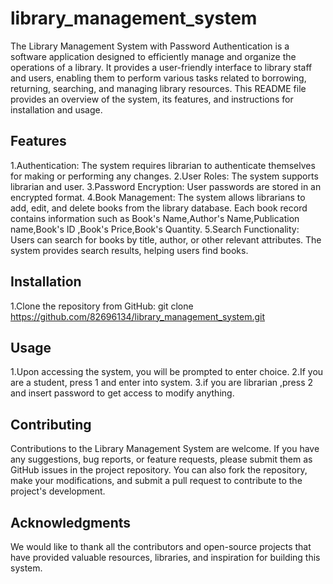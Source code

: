 # library_management_system
The Library Management System with Password Authentication is a software application designed to efficiently manage and organize the operations of a library. It provides a user-friendly interface to library staff and users, enabling them to perform various tasks related to borrowing, returning, searching, and managing library resources. This README file provides an overview of the system, its features, and instructions for installation and usage.

## Features
 1.Authentication: The system requires librarian to authenticate themselves for making or performing any changes.
 2.User Roles: The system supports librarian and user.
 3.Password Encryption: User passwords are stored in an encrypted format.
 4.Book Management: The system allows librarians to add, edit, and delete books from the library database. Each book record contains information such as 
  Book's Name,Author's Name,Publication name,Book's ID ,Book's Price,Book's Quantity.
 5.Search Functionality: Users can search for books by title, author, or other relevant attributes. The system provides search results, helping 
   users find books.
## Installation
 1.Clone the repository from GitHub: git clone https://github.com/82696134/library_management_system.git
## Usage
 1.Upon accessing the system, you will be prompted to enter choice.
 2.If you are a student, press 1 and enter into system.
 3.if you are librarian ,press 2 and insert password to get access to modify anything.
## Contributing
Contributions to the Library Management System are welcome. If you have any suggestions, bug reports, or feature requests, please submit them as GitHub issues in the project repository. You can also fork the repository, make your modifications, and submit a pull request to contribute to the project's development.
## Acknowledgments
We would like to thank all the contributors and open-source projects that have provided valuable resources, libraries, and inspiration for building this system.
